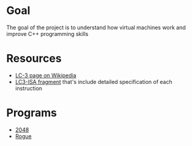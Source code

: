 # Goal
The goal of the project is to understand how virtual machines work and improve C++ programming skills
# Resources
- [LC-3 page on Wikipedia](https://en.wikipedia.org/wiki/Little_Computer_3)
- [LC3-ISA fragment](https://www.jmeiners.com/lc3-vm/supplies/lc3-isa.pdf) that's include detailed specification of each instruction
# Programs
- [2048](https://www.jmeiners.com/lc3-vm/supplies/2048.obj)
- [Rogue](https://www.jmeiners.com/lc3-vm/supplies/rogue.obj)
